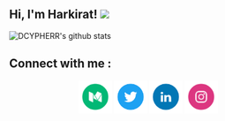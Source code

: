 ## Hi, I'm Harkirat! <img src="https://raw.githubusercontent.com/MartinHeinz/MartinHeinz/master/wave.gif" width="30px">

<!-- <p align="left"> <img src="https://komarev.com/ghpvc/?username=DCYPHERR" alt="DCYPHERR" /> </p>

<br>

- 🔭 I’m currently working on - <a href="https://github.com/rdotjain/notefy"><img src="https://assets.servatom.com/notefy/logo.png" height="15px"> Notefy</a> .
- 🌱 I’m currently learning - DSA
- 👯 I’m looking to collaborate on - Flutter projects
- 🤔 I’m looking for help with - Flutter SM
- 📫 How to reach me: harkiratsinghmkkar@yahoo.com
- 😄 Pronouns: He/Him
<br> -->

![DCYPHERR's github stats](https://github-readme-stats.vercel.app/api?username=dcypherr&count_private=true&include_all_commits=true&show_icons=true&theme=dracula)
<br>
<!-- [![Top Langs](https://github-readme-stats.vercel.app/api/top-langs/?username=dcypherr&langs_count=8)](https://github.com/dcypherr/github-readme-stats) -->
## Connect with me :
<p align="center">
<a href="https://medium.com/@C3RRUPT"><img src="https://github.com/aritraroy/social-icons/blob/master/medium-icon.png?raw=true" width="60"></a>
<a href="https://twitter.com/C3RRUPT"><img src="https://github.com/aritraroy/social-icons/blob/master/twitter-icon.png?raw=true" width="60"></a>
<a href="https://www.linkedin.com/in/harkiratsinghmakkar/"><img src="https://github.com/aritraroy/social-icons/blob/master/linkedin-icon.png?raw=true" width="60"></a>
<a href="https://instagram.com/desii.me.rollin"><img src="https://github.com/aritraroy/social-icons/blob/master/instagram-icon.png?raw=true" width="60"></a>
</p>
